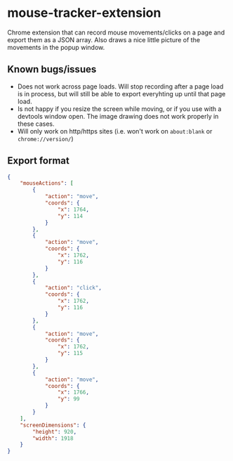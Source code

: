 # mouse-tracker-extension

Chrome extension that can record mouse movements/clicks on a page and export them as a JSON array. Also draws a nice little picture of the movements in the popup window.

## Known bugs/issues

- Does not work across page loads. Will stop recording after a page load is in process, but will still be able to export everyhting up until that page load.
- Is not happy if you resize the screen while moving, or if you use with a devtools window open. The image drawing does not work properly in these cases.
- Will only work on http/https sites (i.e. won't work on `about:blank` or `chrome://version/`)

## Export format
```json
{
    "mouseActions": [
        {
            "action": "move",
            "coords": {
                "x": 1764,
                "y": 114
            }
        },
        {
            "action": "move",
            "coords": {
                "x": 1762,
                "y": 116
            }
        },
        {
            "action": "click",
            "coords": {
                "x": 1762,
                "y": 116
            }
        },
        {
            "action": "move",
            "coords": {
                "x": 1762,
                "y": 115
            }
        },
        {
            "action": "move",
            "coords": {
                "x": 1766,
                "y": 99
            }
        }
    ],
    "screenDimensions": {
        "height": 920,
        "width": 1918
    }
}
```
